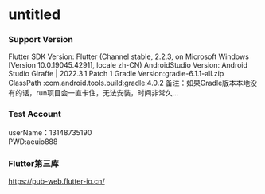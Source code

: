 # untitled

### Support Version
Flutter SDK Version: Flutter (Channel stable, 2.2.3, on Microsoft Windows [Version 10.0.19045.4291], locale zh-CN)
AndroidStudio Version: Android Studio Giraffe | 2022.3.1 Patch 1
Gradle Version:gradle-6.1.1-all.zip  
ClassPath :com.android.tools.build:gradle:4.0.2
备注：如果Gradle版本本地没有的话，run项目会一直卡住，无法安装，时间非常久...


### Test Account
userName：13148735190   
PWD:aeuio888


###  Flutter第三库
https://pub-web.flutter-io.cn/

